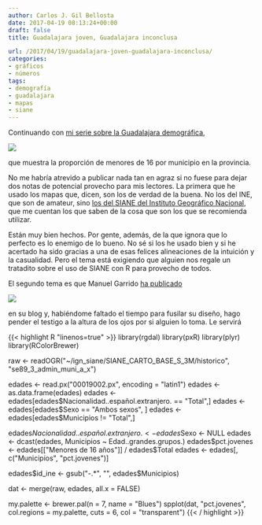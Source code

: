 ```yaml
---
author: Carlos J. Gil Bellosta
date: 2017-04-19 08:13:24+00:00
draft: false
title: Guadalajara joven, Guadalajara inconclusa

url: /2017/04/19/guadalajara-joven-guadalajara-inconclusa/
categories:
- gráficos
- números
tags:
- demografía
- guadalajara
- mapas
- siane
---
```


Continuando con [mi serie sobre la Guadalajara demográfica](https://www.datanalytics.com/2017/03/28/rejillas-poblacionales-con-r-un-borrador/),

![](/wp-uploads/2017/04/jovenes_guadalajara.png#center)

que muestra la proporción de menores de 16 por municipio en la provincia.

No me habría atrevido a publicar nada tan en agraz si no fuese para dejar dos notas de potencial provecho para mis lectores. La primera que he usado los mapas que, dicen, son los de verdad de la buena. No los del INE, que son de amateur, sino [los del SIANE del Instituto Geográfico Nacional](http://centrodedescargas.cnig.es/CentroDescargas/catalogo.do?Serie=CAANE), que me cuentan los que saben de la cosa que son los que se recomienda utilizar.

Están muy bien hechos. Por gente, además, de la que ignora que lo perfecto es lo enemigo de lo bueno. No sé si los he usado bien y si he acertado ha sido gracias a una de esas felices alineaciones de la intuición y la casualidad. Pero el tema está exigiendo que alguien nos regale un tratadito sobre el uso de SIANE con R para provecho de todos.

El segundo tema es que Manuel Garrido [ha publicado](https://pybonacci.es/2017/04/17/como-hacer-un-mapa-muy-bonito-de-espana-en-ggplot2/)

![](/wp-uploads/2017/04/edad_media_espana.png#center)

en su blog y, habiéndome faltado el tiempo para fusilar su diseño, hago pender el testigo a la altura de los ojos por si alguien lo toma. Le servirá

{{< highlight R "linenos=true" >}}
library(rgdal)
library(pxR)
library(plyr)
library(RColorBrewer)

raw <- readOGR("~/ign_siane/SIANE_CARTO_BASE_S_3M/historico",
                "se89_3_admin_muni_a_x")

edades <- read.px("00019002.px", encoding = "latin1")
edades <- as.data.frame(edades)
edades <- edades[edades$Nacionalidad..español.extranjero. == "Total",]
edades <- edades[edades$Sexo == "Ambos sexos", ]
edades <- edades[edades$Municipios != "Total",]

edades$Nacionalidad..español.extranjero. <- edades$Sexo <- NULL
edades <- dcast(edades, Municipios ~ Edad..grandes.grupos.)
edades$pct.jovenes <- edades[["Menores de 16 años"]] / edades$Total
edades <- edades[, c("Municipios", "pct.jovenes")]

edades$id_ine <- gsub("-.*", "", edades$Municipios)

dat <- merge(raw, edades, all.x = FALSE)

my.palette <- brewer.pal(n = 7, name = "Blues")
spplot(dat, "pct.jovenes",
        col.regions = my.palette, cuts = 6,
        col = "transparent")
{{< / highlight >}}